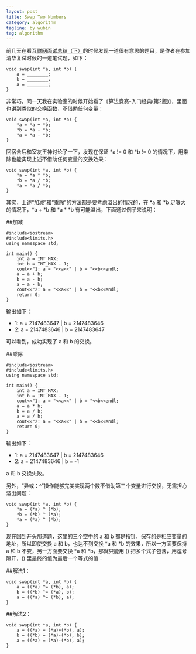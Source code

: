 ```yaml
---
layout: post
title: Swap Two Numbers
category: algorithm
tagline: by wubin
tag: algorithm
---
```


前几天在看[互联网面试总结（下）](http://blog.renren.com/share/221293470/14132198643)的时候发现一道很有意思的题目，是作者在参加清华复试时候的一道笔试题，如下：

<!--more-->

	void swap(int *a, int *b) {
		a = ________;
		b = ________;
		a = ________;
	}

非常巧，同一天我在实验室的时候开始看了《算法竞赛-入门经典(第2版)》，里面也讲到类似的交换函数，不借助任何变量：

	void swap(int *a, int *b) {
		*a = *a + *b;
		*b = *a - *b;
		*a = *a - *b;
	}

回宿舍后和室友王神讨论了一下，发现在保证 *a != 0 和 *b != 0 的情况下，用乘除也能实现上述不借助任何变量的交换效果：

	void swap(int *a, int *b) {
		*a = *a * *b;
		*b = *a / *b;
		*a = *a / *b;
	}

其实，上述“加减”和“乘除”的方法都是要考虑溢出的情况的，在 *a 和 *b 足够大的情况下，*a + *b 和 *a * *b 有可能溢出，下面通过例子来说明：

##加减

	#include<iostream>
	#include<limits.h>
	using namespace std;

	int main() {
		int a = INT_MAX;
		int b = INT_MAX - 1;
		cout<<"1: a = "<<a<<" | b = "<<b<<endl;
		a = a + b;
		b = a - b;
		a = a - b;
		cout<<"2: a = "<<a<<" | b = "<<b<<endl;
		return 0;
	}

输出如下：

* 1: a = 2147483647 | b = 2147483646
* 2: a = 2147483646 | b = 2147483647

可以看到，成功实现了 a 和 b 的交换。

##乘除

	#include<iostream>
	#include<limits.h>
	using namespace std;

	int main() {
		int a = INT_MAX;
		int b = INT_MAX - 1;
		cout<<"1: a = "<<a<<" | b = "<<b<<endl;
		a = a * b;
		b = a / b;
		a = a / b;
		cout<<"2: a = "<<a<<" | b = "<<b<<endl;
		return 0;
	}

输出如下：

* 1: a = 2147483647 | b = 2147483646
* 2: a = 2147483646 | b = -1

a 和 b 交换失败。

另外，“异或：^”操作能够完美实现两个数不借助第三个变量进行交换，无需担心溢出问题：

	void swap(int *a, int *b) {
		*a = (*a) ^ (*b);
		*b = (*b) ^ (*a);
		*a = (*a) ^ (*b);
	}

现在回到开头那道题，这里的三个空中的 a 和 b 都是指针，保存的是相应变量的地址，所以即使交换 a 和 b，也达不到交换 *a 和 *b 的效果，所以一方面要保持 a 和 b 不变，另一方面要交换 *a 和 *b，那就只能用 () 把多个式子包含，用逗号隔开，() 里最终的值为最后一个等式的值：

##解法1：

	void swap(int *a, int *b) {
		a = ((*a) ^= (*b), a);
		b = ((*b) ^= (*a), b);
		a = ((*a) ^= (*b), a);
	}

##解法2：

	void swap(int *a, int *b) {
		a = ((*a) = (*a)+(*b), a);
		b = ((*b) = (*a)-(*b), b);
		a = ((*a) = (*a)-(*b), a);
	}
